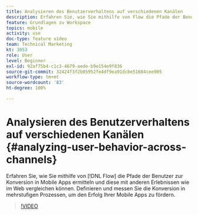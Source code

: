 ```yaml
---
title: Analysieren des Benutzerverhaltens auf verschiedenen Kanälen
description: Erfahren Sie, wie Sie mithilfe von Flow die Pfade der Benutzer zur Konversion in Mobile Apps ermitteln und diese mit anderen Erlebnissen wie im Web vergleichen können. Definieren und messen Sie die Konversion in mehrstufigen Prozessen, um den Erfolg Ihrer Mobile Apps zu fördern.
feature: Grundlagen zu Workspace
topics: mobile
activity: use
doc-type: feature video
team: Technical Marketing
kt: 3053
role: User
level: Beginner
exl-id: 92af75b4-c1c3-4679-aede-b9e154e9f836
source-git-commit: 32424f3f2b05952fe4df9ea91dcbe51684cee905
workflow-type: tm+mt
source-wordcount: '83'
ht-degree: 100%

---
```


# Analysieren des Benutzerverhaltens auf verschiedenen Kanälen {#analyzing-user-behavior-across-channels}

Erfahren Sie, wie Sie mithilfe von [!DNL Flow] die Pfade der Benutzer zur Konversion in Mobile Apps ermitteln und diese mit anderen Erlebnissen wie im Web vergleichen können. Definieren und messen Sie die Konversion in mehrstufigen Prozessen, um den Erfolg Ihrer Mobile Apps zu fördern.

>[!VIDEO](https://video.tv.adobe.com/v/27824/?quality=12)
